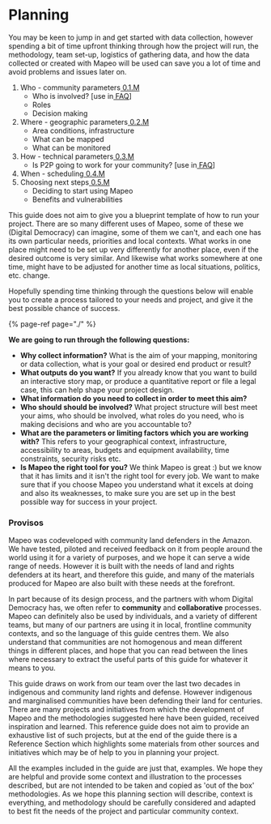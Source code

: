 # Planning

You may be keen to jump in and get started with data collection, however spending a bit of time upfront thinking through how the project will run, the methodology, team set-up, logistics of gathering data, and how the data collected or created with Mapeo will be used can save you a lot of time and avoid problems and issues later on.

1. Who - community parameters[ 0.1.M](https://www.notion.so/0-1-M-c06a101b52a34ea8a3dc3ece2c2f72c6)
   * Who is involved? \[use in[ FAQ](https://www.notion.so/Wireframe-for-docs-mapeo-app-edcc2eeb82d7460f911a15411065bdef)\]
   * Roles
   * Decision making
2. Where - geographic parameters[ 0.2.M](https://www.notion.so/0-2-M-175b053b94ad4180b231ab988ac27fbd)
   * Area conditions, infrastructure
   * What can be mapped
   * What can be monitored
3. How - technical parameters[ 0.3.M](https://www.notion.so/0-3-M-5d1f0e57650b43ccb492386a2d25514f)
   * Is P2P going to work for your community? \[use in[ FAQ](https://www.notion.so/Wireframe-for-docs-mapeo-app-edcc2eeb82d7460f911a15411065bdef)\]
4. When - scheduling[ 0.4.M](https://www.notion.so/0-4-M-ad64d5125bca42e98d0f70e059e0167a)
5. Choosing next steps[ 0.5.M](https://www.notion.so/0-5-M-d723a98a70e64f5b95ac5dee30d79a84)
   * Deciding to start using Mapeo
   * Benefits and vulnerabilities

This guide does not aim to give you a blueprint template of how to run your project. There are so many different uses of Mapeo, some of these we \(Digital Democracy\) can imagine, some of them we can't, and each one has its own particular needs, priorities and local contexts. What works in one place might need to be set up very differently for another place, even if the desired outcome is very similar. And likewise what works somewhere at one time, might have to be adjusted for another time as local situations, politics, etc. change.

Hopefully spending time thinking through the questions below will enable you to create a process tailored to your needs and project, and give it the best possible chance of success.

{% page-ref page="./" %}

**We are going to run through the following questions:**

* **Why collect information?** What is the aim of your mapping, monitoring or data collection, what is your goal or desired end product or result?
* **What outputs do you want?** If you already know that you want to build an interactive story map, or produce a quantitative report or file a legal case, this can help shape your project design.
* **What information do you need to collect in order to meet this aim?**
* **Who should should be involved?** What project structure will best meet your aims, who should be involved, what roles do you need, who is making decisions and who are you accountable to?
* **What are the parameters or limiting factors which you are working with?** This refers to your geographical context, infrastructure, accessibility to areas, budgets and equipment availability, time constraints, security risks etc.
* **Is Mapeo the right tool for you?** We think Mapeo is great :\) but we know that it has limits and it isn't the right tool for every job. We want to make sure that if you choose Mapeo you understand what it excels at doing and also its weaknesses, to make sure you are set up in the best possible way for success in your project.

### Provisos

Mapeo was codeveloped with community land defenders in the Amazon. We have tested, piloted and received feedback on it from people around the world using it for a variety of purposes, and we hope it can serve a wide range of needs. However it is built with the needs of land and rights defenders at its heart, and therefore this guide, and many of the materials produced for Mapeo are also built with these needs at the forefront.

In part because of its design process, and the partners with whom Digital Democracy has, we often refer to **community** and **collaborative** processes. Mapeo can definitely also be used by individuals, and a variety of different teams, but many of our partners are using it in local, frontline community contexts, and so the language of this guide centres them. We also understand that communities are not homogenous and mean different things in different places, and hope that you can read between the lines where necessary to extract the useful parts of this guide for whatever it means to you.

This guide draws on work from our team over the last two decades in indigenous and community land rights and defense. However indigenous and marginalised communities have been defending their land for centuries. There are many projects and initiatives from which the development of Mapeo and the methodologies suggested here have been guided, received inspiration and learned. This reference guide does not aim to provide an exhaustive list of such projects, but at the end of the guide there is a Reference Section which highlights some materials from other sources and initiatives which may be of help to you in planning your project.

All the examples included in the guide are just that, examples. We hope they are helpful and provide some context and illustration to the processes described, but are not intended to be taken and copied as 'out of the box' methodologies. As we hope this planning section will describe, context is everything, and methodology should be carefully considered and adapted to best fit the needs of the project and particular community context.


